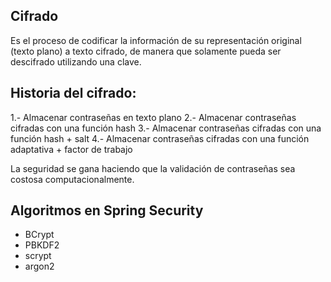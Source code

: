 ## Cifrado
Es el proceso de codificar la información de su representación original (texto plano) a texto cifrado, de manera que solamente pueda ser descifrado utilizando una clave.

## Historia del cifrado:

1.- Almacenar contraseñas en texto plano
2.- Almacenar contraseñas cifradas con una función hash
3.- Almacenar contraseñas cifradas con una función hash + salt
4.- Almacenar contraseñas cifradas con una función adaptativa + factor de trabajo

 La seguridad se gana haciendo que la validación de contraseñas sea costosa computacionalmente.

## Algoritmos en Spring Security
* BCrypt
* PBKDF2
* scrypt
* argon2